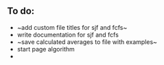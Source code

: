 ## To do:
- ~add custom file titles for sjf and fcfs~
- write documentation for sjf and fcfs
- ~save calculated averages to file with examples~
- start page algorithm
- 